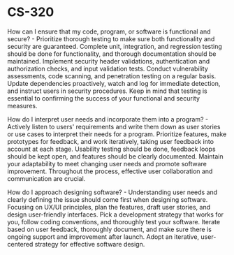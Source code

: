 # CS-320

How can I ensure that my code, program, or software is functional and secure? - 
Prioritize thorough testing to make sure both functionality and security are guaranteed. Complete unit, integration, and regression testing should be done for functionality, and thorough documentation should be maintained. Implement security header validations, authentication and authorization checks, and input validation tests. Conduct vulnerability assessments, code scanning, and penetration testing on a regular basis. Update dependencies proactively, watch and log for immediate detection, and instruct users in security procedures. Keep in mind that testing is essential to confirming the success of your functional and security measures. 

How do I interpret user needs and incorporate them into a program? - 
Actively listen to users' requirements and write them down as user stories or use cases to interpret their needs for a program. Prioritize features, make prototypes for feedback, and work iteratively, taking user feedback into account at each stage. Usability testing should be done, feedback loops should be kept open, and features should be clearly documented. Maintain your adaptability to meet changing user needs and promote software improvement. Throughout the process, effective user collaboration and communication are crucial.

How do I approach designing software? - 
Understanding user needs and clearly defining the issue should come first when designing software. Focusing on UX/UI principles, plan the features, draft user stories, and design user-friendly interfaces. Pick a development strategy that works for you, follow coding conventions, and thoroughly test your software. Iterate based on user feedback, thoroughly document, and make sure there is ongoing support and improvement after launch. Adopt an iterative, user-centered strategy for effective software design.
